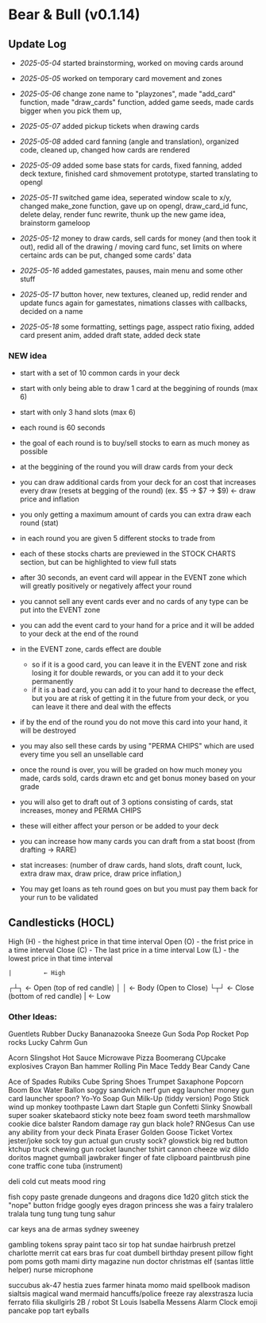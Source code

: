 # Bear & Bull (v0.1.14)

## Update Log

- *2025-05-04* started brainstorming, worked on moving cards around
- *2025-05-05* worked on temporary card movement and zones
- *2025-05-06* change zone name to "playzones", made "add_card" function, made "draw_cards" function, added game seeds, made cards bigger when you pick them up, 
- *2025-05-07* added pickup tickets when drawing cards
- *2025-05-08* added card fanning (angle and translation), organized code, cleaned up, changed how cards are rendered
- *2025-05-09* added some base stats for cards, fixed fanning, added deck texture, finished card shmovement prototype, started translating to opengl

- *2025-05-11* switched game idea, seperated window scale to x/y, changed make_zone function, gave up on opengl, draw_card_id func, delete delay, render func rewrite, thunk up the new game idea, brainstorm gameloop
- *2025-05-12* money to draw cards, sell cards for money (and then took it out), redid all of the drawing / moving card func, set limits on where certainc ards can be put, changed some cards' data
- *2025-05-16* added gamestates, pauses, main menu and some other stuff
- *2025-05-17* button hover, new textures, cleaned up, redid render and update funcs again for gamestates, nimations classes with callbacks, decided on a name
- *2025-05-18* some formatting, settings page, asspect ratio fixing, added card present anim, added draft state, added deck state

### NEW idea

- start with a set of 10 common cards in your deck
- start with only being able to draw 1 card at the beggining of rounds (max 6)
- start with only 3 hand slots (max 6)

- each round is 60 seconds
- the goal of each round is to buy/sell stocks to earn as much money as possible
- at the beggining of the round you will draw cards from your deck
- you can draw additional cards from your deck for an cost that increases every draw (resets at begging of the round) (ex. $5 -> $7 -> $9) <- draw price and inflation
- you only getting a maximum amount of cards you can extra draw each round (stat)

- in each round you are given 5 different stocks to trade from 
- each of these stocks charts are previewed in the STOCK CHARTS section, but can be highlighted to view full stats

- after 30 seconds, an event card will appear in the EVENT zone which will greatly positively or negatively affect your round
- you cannot sell any event cards ever and no cards of any type can be put into the EVENT zone
- you can add the event card to your hand for a price and it will be added to your deck at the end of the round
- in the EVENT zone, cards effect are double
    - so if it is a good card, you can leave it in the EVENT zone and risk losing it for double rewards, or you can add it to your deck permanently
    - if it is a bad card, you can add it to your hand to decrease the effect, but you are at risk of getting it in the future from your deck, or you can leave it there and deal with the effects
- if by the end of the round you do not move this card into your hand, it will be destroyed
- you may also sell these cards by using "PERMA CHIPS" which are used every time you sell an unsellable card

- once the round is over, you will be graded on how much money you made, cards sold, cards drawn etc and get bonus money based on your grade
- you will also get to draft out of 3 options consisting of cards, stat increases, money and PERMA CHIPS
- these will either affect your person or be added to your deck
- you can increase how many cards you can draft from a stat boost (from drafting -> RARE)
- stat increases: (number of draw cards, hand slots, draft count, luck, extra draw max, draw price, draw price inflation,)

- You may get loans as teh round goes on but you must pay them back for your run to be validated

## Candlesticks (HOCL)

High (H) - the highest price in that time interval
Open (O) - the frist price in a time interval
Close (C) - The last price in a time interval
Low (L) - the lowest price in that time interval

    |         ← High
   ┌┴┐        ← Open (top of red candle)
   │ │        ← Body (Open to Close)
   └┬┘        ← Close (bottom of red candle)
    |         ← Low

### Other Ideas:

 Guentlets
 Rubber Ducky
 Bananazooka
 Sneeze Gun
 Soda Pop Rocket
 Pop rocks
 Lucky Cahrm Gun
 
 Acorn Slingshot
 Hot Sauce
 Microwave
Pizza Boomerang
 CUpcake explosives
 Crayon
 Ban hammer
 Rolling Pin
 Mace
 Teddy Bear
 Candy Cane

 Ace of Spades
 Rubiks Cube
 Spring Shoes
 Trumpet
 Saxaphone
 Popcorn
 Boom Box
 Water Ballon
 soggy sandwich
 nerf gun
 egg launcher
 money gun
 card launcher
 spoon?
 Yo-Yo
 Soap Gun
 Milk-Up (tiddy version)
 Pogo Stick
 wind up monkey
 toothpaste
 Lawn dart
 Staple gun
 Confetti
 Slinky
 Snowball
 super soaker
 skatebaord
 sticky note
 beez
 foam sword
 teeth
 marshmallow
 cookie
 dice balster Random damage
 ray gun
 black hole?
 RNGesus Can use any ability from your deck
 Pinata
 Eraser
 Golden Goose
 Ticket Vortex
 jester/joke
 sock
 toy gun
 actual gun
 crusty sock?
 glowstick
 big red button
 ktchup
 truck
 chewing gun
 rocket launcher
 tshirt cannon
 cheeze wiz
 dildo
 doritos
 magnet
 gumball
 jawbraker
 finger of fate
 clipboard
 paintbrush
 pine cone
 traffic cone
 tuba (instrument)

 deli cold cut meats
 mood ring

 fish
 copy paste
 grenade
 dungeons and dragons dice 1d20
 glitch stick
 the "nope" button
 fridge
 googly eyes
 dragon princess
 she was a fairy
 tralalero tralala
 tung tung tung tung sahur

 car keys
 ana de armas
 sydney sweeney

 gambling tokens
 spray paint
 taco
 sir top hat
 sundae
 hairbrush
 pretzel
 charlotte merrit
 cat ears
 bras
 fur coat
 dumbell
 birthday present
 pillow fight
 pom poms
 goth mami
 dirty magazine
 nun
 doctor
 christmas elf (santas little helper)
 nurse
 microphone
 
 succubus
 ak-47
 hestia
 zues
 farmer
 hinata
 momo
 maid
 spellbook
 madison sialtsis
 magical wand
 mermaid
 hancuffs/police
 freeze ray
 alexstrasza
 lucia ferrato
 filia skullgirls
 2B / robot
 St Louis
 Isabella Messens
 Alarm Clock
 emoji
 pancake
 pop tart
 eyballs